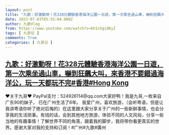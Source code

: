 ```yaml
---
layout: post
title: "九歌：好激動呀！花328元體驗香港海洋公園一日遊，第一次乘坐過山車，嚇到狂飆大叫，來香港不要錯過海洋公，玩一天都玩不完#香港#Hong Kong"
date: 2023-07-03T05:55:04.000Z
author: 九歌Vlog
from: https://www.youtube.com/watch?v=bh1vhgi8KyI
tags: [ 九哥记 ]
comments: True
categories: [ 九哥记 ]
---
```

<!--1688363704000-->
[九歌：好激動呀！花328元體驗香港海洋公園一日遊，第一次乘坐過山車，嚇到狂飆大叫，來香港不要錯過海洋公，玩一天都玩不完#香港#Hong Kong](https://www.youtube.com/watch?v=bh1vhgi8KyI)
------

<div>
♥关于九哥♥ PayPal支付：524926114@qq.com大家好鸭！我是九哥,一枚来自广东90的妹子， 已在广州生活了6年。 我爱广州，喜欢旅游，（会听粤语，但是让我讲粤语你听了绝对后悔的）在这里跟大家分享关于广州的一些新鲜事情，也会分享我的生活琐事。有钱的话，会到其他地方旅游，体验不同的人文风俗，分享一些当地的有趣事情！了解世界不同的角落，跟着我的脚步，我将带你看更真实的世界。感谢大家对我的支持和订阅！#广州#九歌#廣州
</div>
